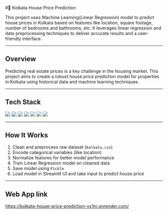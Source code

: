 #🏡 Kolkata House Price Prediction

This project uses Machine Learning(Linear Regression) model to predict house prices in Kolkata based on features like location, square footage, number of bedrooms and bathrooms, etc. It leverages linear regression and data preprocessing techniques to deliver accurate results and a user-friendly interface.

---

## Overview

Predicting real estate prices is a key challenge in the housing market. This project aims to create a robust house price prediction model for properties in Kolkata using historical data and machine learning techniques.

---

## Tech Stack

<p align="left">
  <img src="https://img.shields.io/badge/Python-3776AB?style=for-the-badge&logo=python&logoColor=white"/>
  <img src="https://img.shields.io/badge/Numpy-013243?style=for-the-badge&logo=numpy&logoColor=white"/>
  <img src="https://img.shields.io/badge/Pandas-150458?style=for-the-badge&logo=pandas&logoColor=white"/>
  <img src="https://img.shields.io/badge/Matplotlib-3776AB?style=for-the-badge&logo=matplotlib&logoColor=white"/>
  <img src="https://img.shields.io/badge/Scikit--Learn-F7931E?style=for-the-badge&logo=scikit-learn&logoColor=white"/>
  <img src="https://img.shields.io/badge/Streamlit-FF4B4B?style=for-the-badge&logo=streamlit&logoColor=white"/>
  <img src="https://img.shields.io/badge/Pickle-333333?style=for-the-badge&logo=python&logoColor=white"/>
</p>

---

##  How It Works

1. Clean and preprocess raw dataset (`kolkata.csv`)
2. Encode categorical variables (like location)
3. Normalize features for better model performance
4. Train Linear Regression model on cleaned data
5. Save model using `Pickle`
6. Load model in Streamlit UI and take input to predict house price

---

## Web App link<br>
https://kolkata-house-price-prediction-vx1m.onrender.com/


